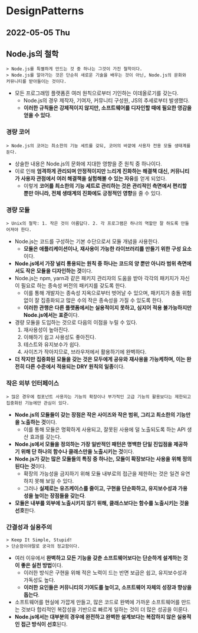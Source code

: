 # DesignPatterns
## 2022-05-05 Thu

## Node.js의 철학
```
> Node.js를 특별하게 만드는 것 중 하나는 그것이 가진 철학이다.
> Node.js를 알아가는 것은 단순히 새로운 기술을 배우는 것이 아닌, Node.js의 문화와 커뮤니티를 받아들이는 것이다.
```
* 모든 프로그래밍 플랫폼흔 여러 원칙으로부터 기인하는 이데올로기를 갖는다.
  * Node.js의 경우 제작자, 기여자, 커뮤니티 구성원, JS의 추세로부터 발생했다.
  * **이러한 규칙들은 강제적이지 않지만, 소프트웨어를 디자인할 때에 필요한 영감을 얻을 수 있다**.

### 경량 코어
```
> Node.js의 코어는 최소한의 기능 세트를 갖되, 코어의 바깥에 사용자 전용 모듈 생태계를 둔다.
```
* 상술한 내용은 Node.js의 문화에 지대한 영향을 준 원칙 중 하나이다.
* 이로 인해 **엄격하게 관리되며 안정적이지만 느리게 진화하는 해결책 대신, 커뮤니티가 사용자 관점에서 여러 해결책을 실험해볼 수 있는 자유**를 얻게 되었다.
  * 이렇게 **코어를 최소한의 기능 세트로 관리하는 것은 관리적인 측면에서 편리할 뿐만 아니라, 전체 생태계의 진화에도 긍정적인 영향**을 줄 수 있다.

### 경량 모듈
```
> Unix의 철학: 1. 작은 것이 아름답다. 2. 각 프로그램은 하나의 역할만 잘 하도록 만들어져야 한다.
```
* Node.js는 코드를 구성하는 기본 수단으로서 모듈 개념을 사용한다.
  * **모듈은 애플리케이션이나, 재사용이 가능한 라이브러리를 만들기 위한 구성 요소**이다.
* **Node.js에서 가장 널리 통용되는 원칙 중 하나는 코드의 양 뿐만 아니라 범위 측면에서도 작은 모듈을 디자인하는 것**이다.
* Node.js는 npm, yarn과 같은 패키지 관리자의 도움을 받아 각각의 패키지가 자신이 필요로 하는 종속성 버전의 패키지를 갖도록 한다.
  * 이를 통해 개발자는 종속성 지옥으로부터 벗어날 수 있으며, 패키지가 충돌 위험 없이 잘 집중화되고 많은 수의 작은 종속성을 가질 수 있도록 한다.
  * **이러한 관행은 다른 플랫폼에서는 실용적이지 못하고, 심지어 적용 불가능하지만 Node.js에서는 표준**이다.
* 경량 모듈을 도입하는 것으로 다음의 이점을 누릴 수 있다.
  1. 재사용성이 높아진다.
  2. 이해하기 쉽고 사용성도 좋아진다.
  3. 테스트와 유지보수가 쉽다.
  4. 사이즈가 작아지므로, 브라우저에서 활용하기에 완벽하다.
* **더 작지만 집중화된 모듈을 갖는 것은 모두에게 공유와 재사용을 가능케하며, 이는 완전히 다른 수준에서 적용되는 DRY 원칙의 일종**이다.

### 작은 외부 인터페이스
```
> 많은 경우에 컴포넌트 사용자는 기능의 확장이나 부가적인 고급 기능의 활용보다는 제한되고 집중화된 기능에만 관심이 있다.
```
* **Node.js의 모듈들이 갖는 장점은 작은 사이즈와 작은 범위, 그리고 최소한의 기능만을 노출하는 것**이다.
  * 이를 통해 모듈은 명확하게 사용되고, 잘못된 사용에 덜 노출되도록 하는 API 생산 효과를 갖는다.
* **Node.js에서 모듈을 정의하는 가장 일반적인 패턴은 명백한 단일 진입점을 제공하기 위해 단 하나의 함수나 클래스만을 노출시키는 것**이다.
* **Node.js가 갖는 많은 모듈들의 특징 중 하나는, 모듈이 확장보다는 사용을 위해 정의된다는 것**이다.
  * 확장의 가능성을 금지하기 위해 모듈 내부로의 접근을 제한하는 것은 일견 유연하지 못해 보일 수 있다.
  * 그러나 **실제로는 유즈케이스를 줄이고, 구현을 단순화하고, 유지보수성과 가용성을 높이는 장점들을 갖는다**.
* **모듈은 내부를 외부에 노출시키지 않기 위해, 클래스보다는 함수를 노출시키는 것을 선호**한다.

### 간결성과 실용주의
```
> Keep It Simple, Stupid!
> 단순함이야말로 궁극의 정교함이다.
```
* 여러 이유에서 **완벽하고 모든 기능을 갖춘 소프트웨어보다는 단순하게 설계하는 것이 좋은 실천 방법**이다.
  * 이러한 방식은 구현을 위해 적은 노력이 드는 반면 보급은 쉽고, 유지보수성과 가독성도 높다.
  * **이러한 요인들은 커뮤니티의 기여도를 높이고, 소프트웨어 자체의 성장과 향상을 돕는다**.
* 소프트웨어를 현실에 가깝게 만들고, 많은 코드로 완벽에 가까운 소프트웨어를 만드는 것보다 합리적인 복잡성을 기반으로 빠르게 일하는 것이 더 많은 성공을 이룬다.
* **Node.js에서는 대부분의 경우에 완전하고 완벽한 설계보다는 복잡하지 않은 실용적인 접근 방식이 선호**된다.
